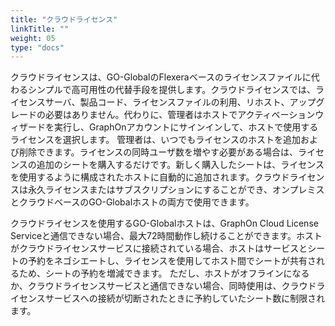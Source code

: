 ```yaml
---
title: "クラウドライセンス"
linkTitle: ""
weight: 05
type: "docs"
---
```



クラウドライセンスは、GO-GlobalのFlexeraベースのライセンスファイルに代わるシンプルで高可用性の代替手段を提供します。クラウドライセンスでは、ライセンスサーバ、製品コード、ライセンスファイルの利用、リホスト、アップグレードの必要はありません。代わりに、管理者はホストでアクティベーションウィザードを実行し、GraphOnアカウントにサインインして、ホストで使用するライセンスを選択します。
管理者は、いつでもライセンスのホストを追加および削除できます。ライセンスの同時ユーザ数を増やす必要がある場合は、ライセンスの追加のシートを購入するだけです。新しく購入したシートは、ライセンスを使用するように構成されたホストに自動的に追加されます。クラウドライセンスは永久ライセンスまたはサブスクリプションにすることができ、オンプレミスとクラウドベースのGO-Globalホストの両方で使用できます。

クラウドライセンスを使用するGO-Globalホストは、GraphOn Cloud License Serviceと通信できない場合、最大72時間動作し続けることができます。ホストがクラウドライセンスサービスに接続されている場合、ホストはサービスとシートの予約をネゴシエートし、ライセンスを使用してホスト間でシートが共有されるため、シートの予約を増減できます。
ただし、ホストがオフラインになるか、クラウドライセンスサービスと通信できない場合、同時使用は、クラウドライセンスサービスへの接続が切断されたときに予約していたシート数に制限されます。

